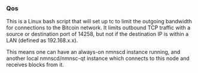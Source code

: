 ### Qos ###

This is a Linux bash script that will set up tc to limit the outgoing bandwidth for connections to the Bitcoin network. It limits outbound TCP traffic with a source or destination port of 14258, but not if the destination IP is within a LAN (defined as 192.168.x.x).

This means one can have an always-on nmnscd instance running, and another local nmnscd/nmnsc-qt instance which connects to this node and receives blocks from it.
